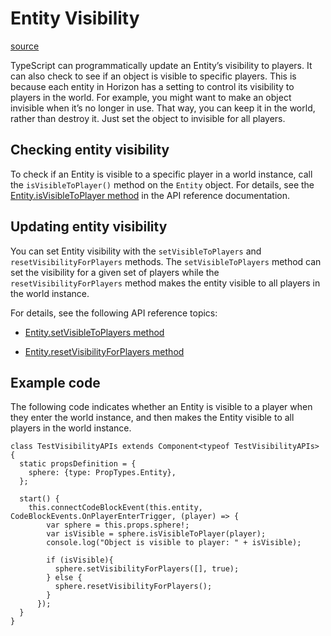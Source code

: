 # Entity Visibility

[source](https://developers.meta.com/horizon-worlds/learn/documentation/typescript/api-references-and-examples/entity-visibility)

TypeScript can programmatically update an Entity’s visibility to players. It can also check to see if an object is visible to specific players. This is because each entity in Horizon has a setting to control its visibility to players in the world. For example, you might want to make an object invisible when it’s no longer in use. That way, you can keep it in the world, rather than destroy it. Just set the object to invisible for all players.

## Checking entity visibility

To check if an Entity is visible to a specific player in a world instance, call the `isVisibleToPlayer()` method on the `Entity` object. For details, see the [Entity.isVisibleToPlayer method](https://developers.meta.com/horizon-worlds/reference/2.0.0/core_entity#isvisibletoplayer) in the API reference documentation.

## Updating entity visibility

You can set Entity visibility with the `setVisibleToPlayers` and `resetVisibilityForPlayers` methods. The `setVisibleToPlayers` method can set the visibility for a given set of players while the `resetVisibilityForPlayers` method makes the entity visible to all players in the world instance.

For details, see the following API reference topics:

*   [Entity.setVisibleToPlayers method](https://developers.meta.com/horizon-worlds/reference/2.0.0/core_entity#setvisibletoplayers)

*   [Entity.resetVisibilityForPlayers method](https://developers.meta.com/horizon-worlds/reference/2.0.0/core_entity#resetvisibilityforplayers)

## Example code

The following code indicates whether an Entity is visible to a player when they enter the world instance, and then makes the Entity visible to all players in the world instance.

```
class TestVisibilityAPIs extends Component<typeof TestVisibilityAPIs> {
  static propsDefinition = {
    sphere: {type: PropTypes.Entity},
  };

  start() {
    this.connectCodeBlockEvent(this.entity, CodeBlockEvents.OnPlayerEnterTrigger, (player) => {
        var sphere = this.props.sphere!;
        var isVisible = sphere.isVisibleToPlayer(player);
        console.log("Object is visible to player: " + isVisible);

        if (isVisible){
          sphere.setVisibilityForPlayers([], true);
        } else {
          sphere.resetVisibilityForPlayers();
        }
      });
  }
}
```

 

 

 

 

 

 

 

 

 

 

 

 

 

 

 

 

 

 

 

 

 

 

 

 

 

 

 

 

 

 

 

 

 

 

 

 

 

 

 

 

 

 

 

 

 

 

 